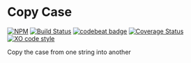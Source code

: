 # Copy Case
[![NPM](https://img.shields.io/npm/v/copy-case.svg)](https://www.npmjs.com/package/copy-case)
[![Build Status](https://travis-ci.org/alvarocastro/copy-case.svg?branch=master)](https://travis-ci.org/alvarocastro/copy-case)
[![codebeat badge](https://codebeat.co/badges/d0ba69e6-1570-4b28-b470-d36cfb74022a)](https://codebeat.co/projects/github-com-alvarocastro-copy-case-master)
[![Coverage Status](https://coveralls.io/repos/github/alvarocastro/copy-case/badge.svg?branch=master)](https://coveralls.io/github/alvarocastro/copy-case?branch=master)
[![XO code style](https://img.shields.io/badge/code_style-XO-5ed9c7.svg)](https://github.com/xojs/xo)

Copy the case from one string into another
